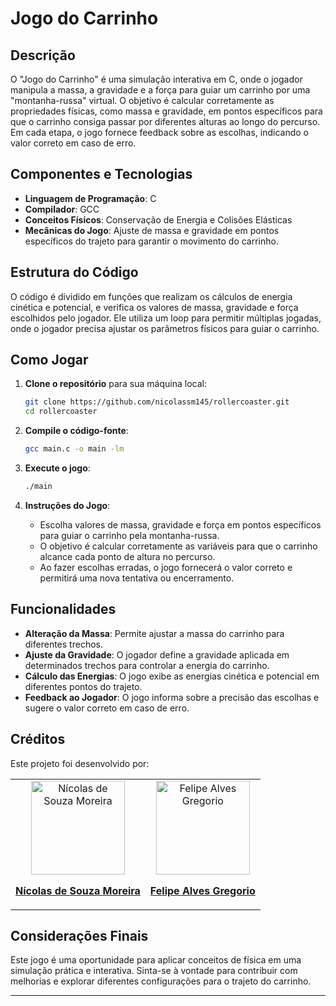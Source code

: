 # Jogo do Carrinho

## Descrição

O "Jogo do Carrinho" é uma simulação interativa em C, onde o jogador manipula a massa, a gravidade e a força para guiar um carrinho por uma "montanha-russa" virtual. O objetivo é calcular corretamente as propriedades físicas, como massa e gravidade, em pontos específicos para que o carrinho consiga passar por diferentes alturas ao longo do percurso. Em cada etapa, o jogo fornece feedback sobre as escolhas, indicando o valor correto em caso de erro.

## Componentes e Tecnologias

- **Linguagem de Programação**: C
- **Compilador**: GCC
- **Conceitos Físicos**: Conservação de Energia e Colisões Elásticas
- **Mecânicas do Jogo**: Ajuste de massa e gravidade em pontos específicos do trajeto para garantir o movimento do carrinho.

## Estrutura do Código

O código é dividido em funções que realizam os cálculos de energia cinética e potencial, e verifica os valores de massa, gravidade e força escolhidos pelo jogador. Ele utiliza um loop para permitir múltiplas jogadas, onde o jogador precisa ajustar os parâmetros físicos para guiar o carrinho.

## Como Jogar

1. **Clone o repositório** para sua máquina local:
   ```bash
   git clone https://github.com/nicolassm145/rollercoaster.git
   cd rollercoaster
   ```

2. **Compile o código-fonte**:
   ```bash
   gcc main.c -o main -lm
   ```

3. **Execute o jogo**:
   ```bash
   ./main
   ```

4. **Instruções do Jogo**:
   - Escolha valores de massa, gravidade e força em pontos específicos para guiar o carrinho pela montanha-russa.
   - O objetivo é calcular corretamente as variáveis para que o carrinho alcance cada ponto de altura no percurso.
   - Ao fazer escolhas erradas, o jogo fornecerá o valor correto e permitirá uma nova tentativa ou encerramento.

## Funcionalidades

- **Alteração da Massa**: Permite ajustar a massa do carrinho para diferentes trechos.
- **Ajuste da Gravidade**: O jogador define a gravidade aplicada em determinados trechos para controlar a energia do carrinho.
- **Cálculo das Energias**: O jogo exibe as energias cinética e potencial em diferentes pontos do trajeto.
- **Feedback ao Jogador**: O jogo informa sobre a precisão das escolhas e sugere o valor correto em caso de erro.

## Créditos
Este projeto foi desenvolvido por:

<table>
  <tr>
    <td align="center">
      <a href="https://github.com/nicolassm145">
        <img src="https://avatars.githubusercontent.com/u/131420329?v=4" alt="Nícolas de Souza Moreira" style="width: 150px"><br>
        <p><strong>Nícolas de Souza Moreira</strong></p>
      </a>
    </td>
    <td align="center">
      <a href="https://github.com/flp-gregorio">
        <img src="https://avatars.githubusercontent.com/u/113314823?v=4" alt="Felipe Alves Gregorio" style="width: 150px"><br>
        <p><strong>Felipe Alves Gregorio</strong></p>
      </a>
    </td>
  </tr>
</table>

## Considerações Finais

Este jogo é uma oportunidade para aplicar conceitos de física em uma simulação prática e interativa. Sinta-se à vontade para contribuir com melhorias e explorar diferentes configurações para o trajeto do carrinho.

--- 
